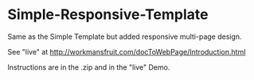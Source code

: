 # Simple-Responsive-Template
Same as the Simple Template but added responsive multi-page design.

See "live" at http://workmansfruit.com/docToWebPage/Introduction.html

Instructions are in the .zip and in the "live" Demo.
